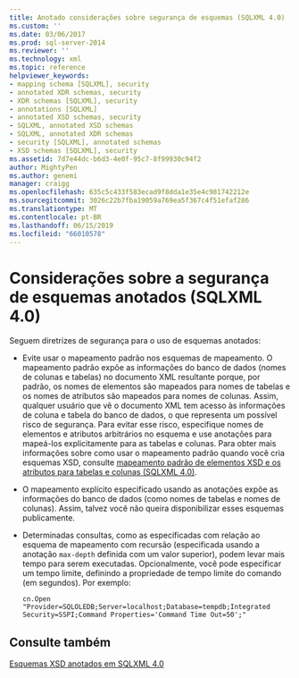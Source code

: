 ```yaml
---
title: Anotado considerações sobre segurança de esquemas (SQLXML 4.0) | Microsoft Docs
ms.custom: ''
ms.date: 03/06/2017
ms.prod: sql-server-2014
ms.reviewer: ''
ms.technology: xml
ms.topic: reference
helpviewer_keywords:
- mapping schema [SQLXML], security
- annotated XDR schemas, security
- XDR schemas [SQLXML], security
- annotations [SQLXML]
- annotated XSD schemas, security
- SQLXML, annotated XSD schemas
- SQLXML, annotated XDR schemas
- security [SQLXML], annotated schemas
- XSD schemas [SQLXML], security
ms.assetid: 7d7e44dc-b6d3-4e0f-95c7-8f99930c94f2
author: MightyPen
ms.author: genemi
manager: craigg
ms.openlocfilehash: 635c5c433f583ecad9f8dda1e35e4c981742212e
ms.sourcegitcommit: 3026c22b7fba19059a769ea5f367c4f51efaf286
ms.translationtype: MT
ms.contentlocale: pt-BR
ms.lasthandoff: 06/15/2019
ms.locfileid: "66010578"
---
```

# <a name="annotated-schema-security-considerations-sqlxml-40"></a>Considerações sobre a segurança de esquemas anotados (SQLXML 4.0)
  Seguem diretrizes de segurança para o uso de esquemas anotados:  
  
-   Evite usar o mapeamento padrão nos esquemas de mapeamento. O mapeamento padrão expõe as informações do banco de dados (nomes de colunas e tabelas) no documento XML resultante porque, por padrão, os nomes de elementos são mapeados para nomes de tabelas e os nomes de atributos são mapeados para nomes de colunas. Assim, qualquer usuário que vê o documento XML tem acesso às informações de coluna e tabela do banco de dados, o que representa um possível risco de segurança. Para evitar esse risco, especifique nomes de elementos e atributos arbitrários no esquema e use anotações para mapeá-los explicitamente para as tabelas e colunas. Para obter mais informações sobre como usar o mapeamento padrão quando você cria esquemas XSD, consulte [mapeamento padrão de elementos XSD e os atributos para tabelas e colunas &#40;SQLXML 4.0&#41;](../../sqlxml-annotated-xsd-schemas-using/default-mapping-of-xsd-elements-and-attributes-to-tables-and-columns-sqlxml-4-0.md).  
  
-   O mapeamento explícito especificado usando as anotações expõe as informações do banco de dados (como nomes de tabelas e nomes de colunas). Assim, talvez você não queira disponibilizar esses esquemas publicamente.  
  
-   Determinadas consultas, como as especificadas com relação ao esquema de mapeamento com recursão (especificada usando a anotação `max-depth` definida com um valor superior), podem levar mais tempo para serem executadas. Opcionalmente, você pode especificar um tempo limite, definindo a propriedade de tempo limite do comando (em segundos). Por exemplo:  
  
    ```  
    cn.Open "Provider=SQLOLEDB;Server=localhost;Database=tempdb;Integrated Security=SSPI;Command Properties='Command Time Out=50';"  
    ```  
  
## <a name="see-also"></a>Consulte também  
 [Esquemas XSD anotados em SQLXML 4.0](../../sqlxml/annotated-xsd-schemas/annotated-xsd-schemas-in-sqlxml-4-0.md)  
  
  
